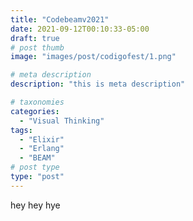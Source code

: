 ```yaml
---
title: "Codebeamv2021"
date: 2021-09-12T00:10:33-05:00
draft: true
# post thumb
image: "images/post/codigofest/1.png"

# meta description
description: "this is meta description"

# taxonomies
categories:
  - "Visual Thinking"
tags:
  - "Elixir"
  - "Erlang"
  - "BEAM"
# post type
type: "post"
---
```

hey hey hye
